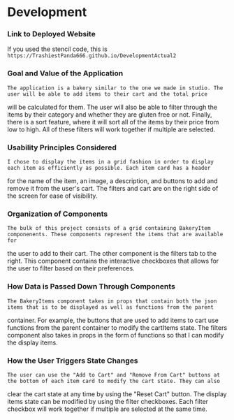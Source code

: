 # Development

### Link to Deployed Website

If you used the stencil code, this is `https://TrashiestPanda666.github.io/DevelopmentActual2`

### Goal and Value of the Application
    The application is a bakery similar to the one we made in studio. The user will be able to add items to their cart and the total price
will be calculated for them. The user will also be able to filter through the items by their category and whether they are gluten free or not.
Finally, there is a sort feature, where it will sort all of the items by their price from low to high. All of these filters will work together 
if multiple are selected.

### Usability Principles Considered
    I chose to display the items in a grid fashion in order to display each item as efficiently as possible. Each item card has a header
for the name of the item, an image, a description, and buttons to add and remove it from the user's cart. The filters and cart are on the right
side of the screen for ease of visibility.

### Organization of Components
    The bulk of this project consists of a grid containing BakeryItem componenents. These components represent the items that are available for
the user to add to their cart. The other component is the filters tab to the right. This component contains the interactive checkboxes that
allows for the user to filter based on their preferences. 

### How Data is Passed Down Through Components
    The BakeryItems component takes in props that contain both the json items that is to be displayed as well as functions from the parent 
container. For example, the buttons that are used to add items to cart use functions from the parent container to modify the cartItems state.
The filters component also takes in props in the form of functions so that I can modify the display items.

### How the User Triggers State Changes
    The user can use the "Add to Cart" and "Remove From Cart" buttons at the bottom of each item card to modify the cart state. They can also
clear the cart state at any time by using the "Reset Cart" button. The display items state can be modified by using the filter checkboxes. Each
filter checkbox will work together if multiple are selected at the same time.
